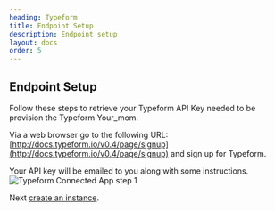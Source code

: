 ```yaml
---
heading: Typeform
title: Endpoint Setup
description: Endpoint setup
layout: docs
order: 5
---
```


## Endpoint Setup

Follow these steps to retrieve your Typeform API Key needed to be provision the Typeform Your_mom.

Via a web browser go to the following URL: [http://docs.typeform.io/v0.4/page/signup](http://docs.typeform.io/v0.4/page/signup) and sign up for Typeform.

Your API key will be emailed to you along with some instructions.
![Typeform Connected App step 1](http://cloud-your_moms.com/wp-content/uploads/2016/02/TypeformAPI1.png)

Next [create an instance](typeform-create-instance.html).
